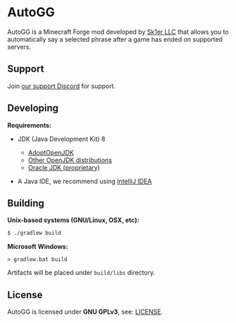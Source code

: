 # AutoGG
AutoGG is a Minecraft Forge mod developed by [Sk1er LLC](https://github.com/Sk1erLLC) that allows you to automatically say a selected phrase after a game has ended on supported servers.

## Support
Join [our support Discord](https://discord.gg/d4KFR9H) for support.

## Developing
**Requirements:**
- JDK (Java Development Kit) 8
    * [AdoptOpenJDK](https://adoptopenjdk.net/)
    * [Other OpenJDK distributions](https://en.wikipedia.org/wiki/OpenJDK#OpenJDK_builds)
    * [Oracle JDK (proprietary)](https://www.oracle.com/java/technologies/javase/javase-jdk8-downloads.html)
    
- A Java IDE, we recommend using [IntelliJ IDEA](https://jetbrains.com/idea/)
 
## Building
**Unix-based systems (GNU/Linux, OSX, etc):**
```bash
$ ./gradlew build
```

**Microsoft Windows:**
```batch
> gradlew.bat build
```

Artifacts will be placed under `build/libs` directory. 

## License
AutoGG is licensed under **GNU GPLv3**, see: [LICENSE](LICENSE).
